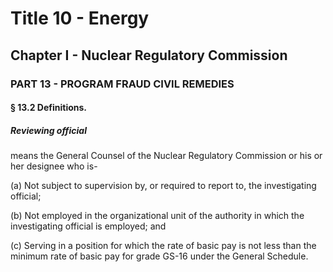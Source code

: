 
# Title 10 - Energy
## Chapter I - Nuclear Regulatory Commission
### PART 13 - PROGRAM FRAUD CIVIL REMEDIES
#### § 13.2 Definitions.
##### Reviewing official

means the General Counsel of the Nuclear Regulatory Commission or his or her designee who is-

(a) Not subject to supervision by, or required to report to, the investigating official;

(b) Not employed in the organizational unit of the authority in which the investigating official is employed; and

(c) Serving in a position for which the rate of basic pay is not less than the minimum rate of basic pay for grade GS-16 under the General Schedule.
